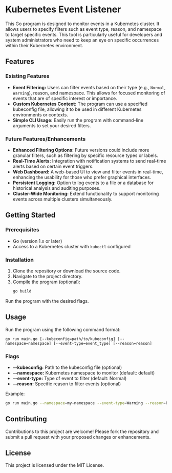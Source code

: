 # Kubernetes Event Listener

This Go program is designed to monitor events in a Kubernetes cluster. It allows users to specify filters such as event type, reason, and namespace to target specific events. This tool is particularly useful for developers and system administrators who need to keep an eye on specific occurrences within their Kubernetes environment.

## Features

### Existing Features
- **Event Filtering:** Users can filter events based on their type (e.g., `Normal`, `Warning`), reason, and namespace. This allows for focused monitoring of events that are of specific interest or importance.
- **Custom Kubernetes Context:** The program can use a specified kubeconfig file, allowing it to be used in different Kubernetes environments or contexts.
- **Simple CLI Usage:** Easily run the program with command-line arguments to set your desired filters.

### Future Features/Enhancements
- **Enhanced Filtering Options:** Future versions could include more granular filters, such as filtering by specific resource types or labels.
- **Real-Time Alerts:** Integration with notification systems to send real-time alerts based on certain event triggers.
- **Web Dashboard:** A web-based UI to view and filter events in real-time, enhancing the usability for those who prefer graphical interfaces.
- **Persistent Logging:** Option to log events to a file or a database for historical analysis and auditing purposes.
- **Cluster-Wide Monitoring:** Extend functionality to support monitoring events across multiple clusters simultaneously.

## Getting Started

### Prerequisites
- Go (version 1.x or later)
- Access to a Kubernetes cluster with `kubectl` configured

### Installation
1. Clone the repository or download the source code.
2. Navigate to the project directory.
3. Compile the program (optional):
   ```bash
   go build
   ```

Run the program with the desired flags.

## Usage
Run the program using the following command format:

```
go run main.go [--kubeconfig=path/to/kubeconfig] [--namespace=namespace] [--event-type=event_type] [--reason=reason]
```

### Flags
- **--kubeconfig:** Path to the kubeconfig file (optional)
- **--namespace:** Kubernetes namespace to monitor (default: default)
- **--event-type:** Type of event to filter (default: Normal)
- **--reason:** Specific reason to filter events (optional)

Example:

```bash
go run main.go --namespace=my-namespace --event-type=Warning --reason=PodCrashLoopBackOff
```

## Contributing

Contributions to this project are welcome! Please fork the repository and submit a pull request with your proposed changes or enhancements.

## License

This project is licensed under the MIT License.


